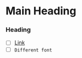 # Main Heading

### Heading
<!--- Comments -->

- [ ] [Link](https://github.com/gradle/gradle/blob/master/.github/CONTRIBUTING.md)
- [ ] `Different font`
